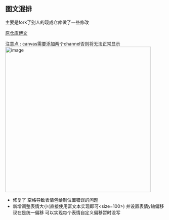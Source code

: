 图文混排
---

主要是fork了别人的现成仓库做了一些修改

[原仓库博文](https://blog.csdn.net/linxinfa/article/details/115548566)

注意点 :
canvas需要添加两个channel否则将无法正常显示
 <img width="460" alt="image" src="https://github.com/Hestiny/EmojiText/assets/44103891/01977217-5070-49fa-8e63-91885b736a36">

- 修复了 空格导致表情包绘制位置错误的问题
- 新增调整表情大小(直接使用富文本实现即可<size=100>) 并设置表情y轴偏移 现在是统一偏移 可以实现每个表情自定义偏移暂时没写
